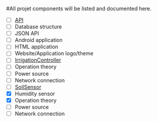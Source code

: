 #All projet components will be listed and documented here.
 - [ ] [API](https://github.com/meena-erian/SmarF/tree/master/components/API)
  - [ ] Database structure
  - [ ] JSON API
  - [ ] Android application
  - [ ] HTML application
  - [ ] Website/Application logo/theme
 - [ ] [IrrigationController](https://github.com/meena-erian/SmarF/tree/master/components/IrrigationController)
  - [ ] Operation theory
  - [ ] Power source
  - [ ] Network connection
 - [ ] [SoilSensor](https://github.com/meena-erian/SmarF/tree/master/components/SoilSensor)
  - [X] Humidity sensor
  - [X] Operation theory
  - [ ] Power source
  - [ ] Network connection
